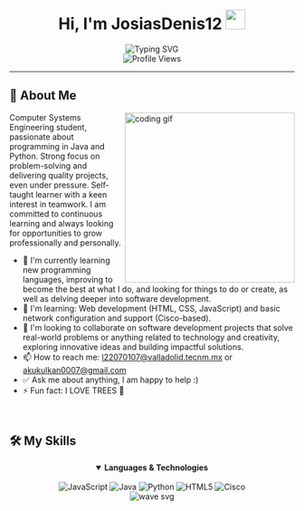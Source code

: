

<h1 align="center">Hi, I'm JosiasDenis12 <img src="https://media.giphy.com/media/hvRJCLFzcasrR4ia7z/giphy.gif" width="35"></h1>

<div align="center">
<img src="https://readme-typing-svg.herokuapp.com?font=Fira+Code&size=32&duration=3000&pause=1000&color=6F36D1&center=true&vCenter=true&random=false&width=600&lines=Cisco+Networking+Practitioner;Software+Developer;Enthusiast;Lifelong+Learner" alt="Typing SVG" />
  
  <br>
  
<img src="https://komarev.com/ghpvc/?username=JosiasDenis12&style=for-the-badge&color=6F36D1" alt="Profile Views"/>
</div>

<hr>

## 💫 About Me

<img align="right" width="300" src="https://media.giphy.com/media/qgQUggAC3Pfv687qPC/giphy.gif" alt="coding gif" />

Computer Systems Engineering student, passionate about programming in Java and Python. Strong focus on problem-solving and delivering quality projects, even under pressure. Self-taught learner with a keen interest in teamwork. I am committed to continuous learning and always looking for opportunities to grow professionally and personally.

- 🔭 I'm currently learning new programming languages, improving to become the best at what I do, and looking for things to do or create, as well as delving deeper into software development.
- 🌱 I'm learning: Web development (HTML, CSS, JavaScript) and basic network configuration and support (Cisco-based).
- 👯 I'm looking to collaborate on software development projects that solve real-world problems or anything related to technology and creativity, exploring innovative ideas and building impactful solutions.
- 📫 How to reach me: l22070107@valladolid.tecnm.mx or akukulkan0007@gmail.com
- ✅ Ask me about anything, I am happy to help :)
- ⚡ Fun fact: I LOVE TREES 🌳


<br clear="right"/>

## 🛠️ My Skills

<div align="center">
  <details open>
    <summary><b>Languages & Technologies</b></summary>
    <br>
    <img src="https://img.shields.io/badge/javascript-%23323330.svg?style=for-the-badge&logo=javascript&logoColor=%23F7DF1E" alt="JavaScript"/>
    <img src="https://img.shields.io/badge/java-%23ED8B00.svg?style=for-the-badge&logo=java&logoColor=white" alt="Java"/>
    <img src="https://img.shields.io/badge/python-3670A0?style=for-the-badge&logo=python&logoColor=ffdd54" alt="Python"/>
    <img src="https://img.shields.io/badge/html5-%23E34F26.svg?style=for-the-badge&logo=html5&logoColor=white" alt="HTML5"/>
    <img src="https://img.shields.io/badge/Cisco-Networking-blue?style=for-the-badge&logo=cisco&logoColor=white" alt="Cisco"/>
  </details>
</div>

<!-- Visual effects with SVG -->
<div align="center">
  <img src="https://raw.githubusercontent.com/mayhemantt/mayhemantt/Update/svg/Bottom.svg" alt="wave svg" />
</div>
